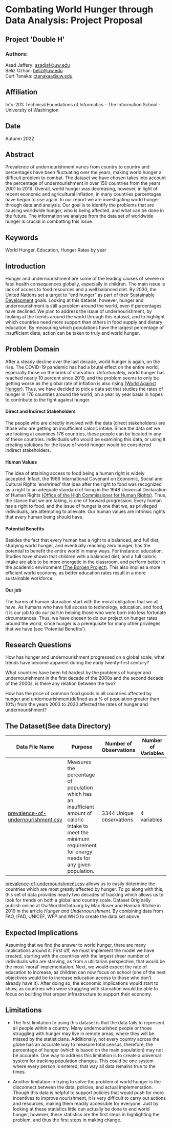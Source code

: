 # Combating World Hunger through Data Analysis: Project Proposal
## Project 'Double H'
### Authors:

Asad Jaffery: asadjaf@uw.edu\
Beliz Ozhan: beliz@uw.edu\
Curt Tanaka: ctanakaa@uw.edu

## Affiliation
Info-201: Technical Foundations of Informatics - The Information School - University of Washington

## Date
Autumn 2022

## Abstract
Prevalence of undernourishment varies from country to country and percentages have been fluctuating over the years, making world hunger a difficult problem to combat. The dataset we have chosen takes into account the percentage of undernourishment in over 150 countries from the years 2001 to 2019. Overall, world hunger was decreasing, however, in light of recent economic and agricultural inflation, in many countries percentages have begun to rise again. In our report we are investigating world hunger through data and analysis. Our goal is to identify the problems that are causing worldwide hunger, who is being affected, and what can be done in the future. The information we analyze from the data set of worldwide hunger is crucial in combatting this issue.


## Keywords
World Hunger, Education, Hunger Rates by year


## Introduction
Hunger and undernourishment are some of the leading causes of severe or fatal health consequences globally, especially in children. The main issue is lack of access to food resources and a well balanced diet. By 2030, the United Nations set a target to “end hunger” as part of their [Sustainable Development](https://sdgs.un.org/goals) goals. Looking at this dataset, however, hunger and undernourishment is still a problem around the world, even if percentages have declined. We plan to address the issue of undernourishment, by looking at the trends around the world through this dataset, and to highlight which countries need more support than others in food supply and dietary education. By measuring which populations have the largest percentage of insufficient diets, action can be taken to truly end world hunger.

## Problem Domain
After a steady decline over the last decade, world hunger is again, on the rise. The COVID-19 pandemic has had a brutal effect on the entire world, especially those on the brink of starvation. Unfortunately, world hunger has reached nearly 10 percent since 2019, and the problem seems to only be getting worse as the global rate of inflation is also rising [(World Against Hunger)](https://www.actionagainsthunger.org/the-hunger-crisis/world-hunger-facts/). Thus, we have decided to pick a data set that studies the rates of hunger in 176 countries around the world, on a year by year basis in hopes to contribute to the fight against hunger.

#### Direct and Indirect Stakeholders
The people who are directly involved with the data (direct stakeholders) are those who are getting an insufficient caloric intake. Since the data set we are looking at examines 176 countries, these people can be located in any of these countries. Individuals who would be examining this data, or using it creating solutions for the issue of world hunger would be considered indirect stakeholders.

#### Human Values
The idea of attaining access to food being a human right is widely accepted. Infact, the 1966 International Covenant on Economic, Social and Cultural Rights 'enshrined’ that idea after the right to food was recognized as a right to an adequate standard of living in the 1948 Universal Declaration of Human Rights [(Office of the High Commissioner for Human Rights)](https://www.ohchr.org/sites/default/files/Documents/Publications/FactSheet34en.pdf). Thus, the stance that we are taking, is one of forward progression. Every human has a right to food, and the issue of hunger is one that we, as privileged individuals, are attempting to alleviate. Our human values are intrinsic rights that every human being should have.

#### Potential Benefits
Besides the fact that every human has a right to a balanced, and full diet, studying world hunger, and eventually reaching zero hunger, has the potential to benefit the entire world in many ways. For instance: education. Studies have shown that children with a balanced diet, and a full caloric intake are able to be more energetic in the classroom, and perform better in the academic environment [(The Borgen Project)](https://borgenproject.org/effects-of-hunger-on-education/). This also implies a more efficient world economy, as better education rates result in a more sustainable workforce.

#### Our job
The harms of human starvation start with the moral obligation that we all have. As humans who have full access to technology, education, and food, it is our job to do our part in helping those who were born into less fortunate circumstances. Thus, we have chosen to do our project on hunger rates around the world, since hunger is a prerequisite for many other privileges that we have (see ‘Potential Benefits’).

## Research Questions

How has hunger and undernourishment progressed on a global scale, what trends have become apparent during the early twenty-first century?

What countries have been hit hardest by the problems of hunger and undernourishment in the first decade of the 2000s and the second decade of the 2000s, is there any relation between the two?

How has the price of common food goods in all countries affected by hunger and undernourishment(defined as a % of population greater than 10%) from the years 2003 to 2020 affected the rates of hunger and undernourishment?

## The Dataset(See data Directory)

|Data File Name |Purpose |Number of Observations |Number of Variables| Citation|
|---------------| -----------------|-----------------|-----------------|-----------------|
|[prevalence-of-undernourishment.csv](./prevalence-of-undernourishment.csv) | Measures the percentage of population which has an insufficient amount of caloric intake to meet the minimum requirement for energy needs for any given population.|3344 Unique observations | 4 variables|Roser, Max. Ritchie, Hannah. _Hunger and Undernourishment_. 2019 https://www.kaggle.com/datasets/whenamancodes/hunger-and-undernourishment-data |


[prevalence-of-undernourishment.csv](./prevalence-of-undernourishment.csv) allows us to easily determine the countries which are most greatly affected by hunger. To go along with this, this set of data provides nearly two decades of tracking which allows us to look for trends on both a global and country scale. Dataset Originally publish online at OurWorldInData.org by Max Roser and Hannah Ritchie in 2019 in the article _Hunger and Undernourishment_. By combining data from FAO, IFAD, UNICEF, WFP and WHO to create the data set above.


## Expected Implications

Assuming that we find the answer to world hunger, there are many implications around it. First off, we must implement the model we have created, starting with the countries with the largest sheer number of individuals who are starving, as from a utilitarian perspective, that would be the most ‘moral’ implementation. Next, we would expect the rate of education to increase, as children can now focus on school (one of the next objectives would be to increase education access to those who don’t already have it).  After doing so, the economic implications would start to show, as countries who were struggling with starvation would be able to focus on building that proper infrastructure to support their economy.


## Limitations

- The first limitation to using this dataset is that the data fails to represent all people within a country. Many undernourished people or those struggling with hunger may live in remote areas, where they will be missed by the statisticians. Additionally, not every country across the globe has an accurate way to measure total census, therefore, the percentage of hunger (which is based on the main population) may not be accurate. One way to address this limitation is to create a universal system for tracking population changes. This could be one system where every person is entered, that way all data remains true to the times.

- Another limitation in trying to solve the problem of world hunger is the disconnect between the data, policies, and actual implementation. Though this data is helpful to support policies that would push for more incentives to improve nourishment, it is very difficult to carry out actions and resources, making them readily accessible for everyone. Just by looking at these statistics little can actually be done to end world hunger, however, these statistics are the first steps in highlighting the problem, and thus the first steps in making change.
